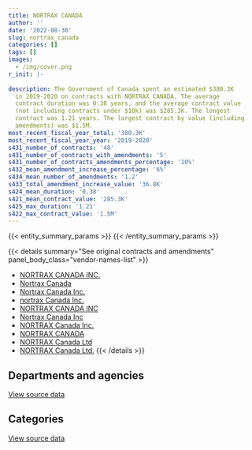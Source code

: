 ```yaml
---
title: NORTRAX CANADA
author: ''
date: '2022-08-30'
slug: nortrax_canada
categories: []
tags: []
images:
  - /img/cover.png
r_init: |-
  
description: The Government of Canada spent an estimated $380.3K
  in 2019-2020 on contracts with NORTRAX CANADA. The average
  contract duration was 0.38 years, and the average contract value
  (not including contracts under $10k) was $285.3K. The longest
  contract was 1.21 years. The largest contract by value (including
  amendments) was $1.5M.
most_recent_fiscal_year_total: '380.3K'
most_recent_fiscal_year_year: '2019-2020'
s431_number_of_contracts: '48'
s431_number_of_contracts_with_amendments: '5'
s431_number_of_contracts_amendments_percentage: '10%'
s432_mean_amendment_increase_percentage: '6%'
s434_mean_number_of_amendments: '1.2'
s433_total_amendment_increase_value: '36.8K'
s424_mean_duration: '0.38'
s421_mean_contract_value: '285.3K'
s425_max_duration: '1.21'
s422_max_contract_value: '1.5M'
---
```


<script src="/rmarkdown-libs/htmlwidgets/htmlwidgets.js"></script>
<link href="/rmarkdown-libs/datatables-css/datatables-crosstalk.css" rel="stylesheet" />
<script src="/rmarkdown-libs/datatables-binding/datatables.js"></script>
<script src="/rmarkdown-libs/jquery/jquery-3.6.0.min.js"></script>
<link href="/rmarkdown-libs/dt-core-bootstrap/css/dataTables.bootstrap.min.css" rel="stylesheet" />
<link href="/rmarkdown-libs/dt-core-bootstrap/css/dataTables.bootstrap.extra.css" rel="stylesheet" />
<script src="/rmarkdown-libs/dt-core-bootstrap/js/jquery.dataTables.min.js"></script>
<script src="/rmarkdown-libs/dt-core-bootstrap/js/dataTables.bootstrap.min.js"></script>
<link href="/rmarkdown-libs/crosstalk/css/crosstalk.min.css" rel="stylesheet" />
<script src="/rmarkdown-libs/crosstalk/js/crosstalk.min.js"></script>
<script src="/rmarkdown-libs/htmlwidgets/htmlwidgets.js"></script>
<link href="/rmarkdown-libs/datatables-css/datatables-crosstalk.css" rel="stylesheet" />
<script src="/rmarkdown-libs/datatables-binding/datatables.js"></script>
<script src="/rmarkdown-libs/jquery/jquery-3.6.0.min.js"></script>
<link href="/rmarkdown-libs/dt-core-bootstrap/css/dataTables.bootstrap.min.css" rel="stylesheet" />
<link href="/rmarkdown-libs/dt-core-bootstrap/css/dataTables.bootstrap.extra.css" rel="stylesheet" />
<script src="/rmarkdown-libs/dt-core-bootstrap/js/jquery.dataTables.min.js"></script>
<script src="/rmarkdown-libs/dt-core-bootstrap/js/dataTables.bootstrap.min.js"></script>
<link href="/rmarkdown-libs/crosstalk/css/crosstalk.min.css" rel="stylesheet" />
<script src="/rmarkdown-libs/crosstalk/js/crosstalk.min.js"></script>

{{< entity_summary_params >}}
{{< /entity_summary_params >}}

{{< details summary="See original contracts and amendments" panel_body_class="vendor-names-list" >}}
- [NORTRAX CANADA INC.](https://search.open.canada.ca/en/ct/?sort=contract_value_f%20desc&page=1&search_text=%22NORTRAX%20CANADA%20INC.%22)
- [Nortrax Canada](https://search.open.canada.ca/en/ct/?sort=contract_value_f%20desc&page=1&search_text=%22Nortrax%20Canada%22)
- [Nortrax Canada Inc.](https://search.open.canada.ca/en/ct/?sort=contract_value_f%20desc&page=1&search_text=%22Nortrax%20Canada%20Inc.%22)
- [nortrax Canada Inc.](https://search.open.canada.ca/en/ct/?sort=contract_value_f%20desc&page=1&search_text=%22nortrax%20Canada%20Inc.%22)
- [NORTRAX CANADA INC](https://search.open.canada.ca/en/ct/?sort=contract_value_f%20desc&page=1&search_text=%22NORTRAX%20CANADA%20INC%22)
- [Nortrax Canada Inc](https://search.open.canada.ca/en/ct/?sort=contract_value_f%20desc&page=1&search_text=%22Nortrax%20Canada%20Inc%22)
- [NORTRAX Canada Inc.](https://search.open.canada.ca/en/ct/?sort=contract_value_f%20desc&page=1&search_text=%22NORTRAX%20Canada%20Inc.%22)
- [NORTRAX CANADA](https://search.open.canada.ca/en/ct/?sort=contract_value_f%20desc&page=1&search_text=%22NORTRAX%20CANADA%22)
- [NORTRAX Canada Ltd](https://search.open.canada.ca/en/ct/?sort=contract_value_f%20desc&page=1&search_text=%22NORTRAX%20Canada%20Ltd%22)
- [NORTRAX Canada Ltd.](https://search.open.canada.ca/en/ct/?sort=contract_value_f%20desc&page=1&search_text=%22NORTRAX%20Canada%20Ltd.%22)
{{< /details >}}

## Departments and agencies

<div id="htmlwidget-1" style="width:100%;height:auto;" class="datatables html-widget"></div>
<script type="application/json" data-for="htmlwidget-1">{"x":{"style":"bootstrap","filter":"none","vertical":false,"data":[["<a href=\"/departments/aafc-aac/\">Agriculture and Agri-Food Canada<\/a>","<a href=\"/departments/csc-scc/\">Correctional Service of Canada<\/a>","<a href=\"/departments/dfo-mpo/\">Fisheries and Oceans Canada<\/a>","<a href=\"/departments/dnd-mdn/\">National Defence<\/a>","<a href=\"/departments/pc/\">Parks Canada<\/a>","<a href=\"/departments/pwgsc-tpsgc/\">Public Services and Procurement Canada<\/a>","<a href=\"/departments/tc/\">Transport Canada<\/a>"],[null,1070912.16,1170318,7328838.13,1133564.83,null,1175445.54],[24955,null,233815.19,447154.29,121475,134875.68,229905],[null,null,109960.3,270290.22,null,null,null]],"container":"<table class=\"table table-striped table-hover row-border order-column display\">\n  <thead>\n    <tr>\n      <th>Department<\/th>\n      <th>2017-2018<\/th>\n      <th>2018-2019<\/th>\n      <th>2019-2020<\/th>\n    <\/tr>\n  <\/thead>\n<\/table>","options":{"order":[[3,"desc"]],"pageLength":10,"autoWidth":true,"columnDefs":[{"targets":1,"render":"function(data, type, row, meta) {\n    return type !== 'display' ? data : DTWidget.formatCurrency(data, \"$\", 2, 3, \",\", \".\", true, null);\n  }"},{"targets":2,"render":"function(data, type, row, meta) {\n    return type !== 'display' ? data : DTWidget.formatCurrency(data, \"$\", 2, 3, \",\", \".\", true, null);\n  }"},{"targets":3,"render":"function(data, type, row, meta) {\n    return type !== 'display' ? data : DTWidget.formatCurrency(data, \"$\", 2, 3, \",\", \".\", true, null);\n  }"},{"width":"16%","targets":[1,2,3]},{"className":"dt-right","targets":[1,2,3]}],"orderClasses":false}},"evals":["options.columnDefs.0.render","options.columnDefs.1.render","options.columnDefs.2.render"],"jsHooks":[]}</script>
<p class="text-right">
<a href="https://github.com/GoC-Spending/contracts-data/tree/main/data/out/vendors/nortrax_canada/summary_by_fiscal_year_by_department.csv" class="source-data-link btn btn-link">View source data</a>
</p>

## Categories

<div id="htmlwidget-2" style="width:100%;height:auto;" class="datatables html-widget"></div>
<script type="application/json" data-for="htmlwidget-2">{"x":{"style":"bootstrap","filter":"none","vertical":false,"data":[["<a href=\"/categories/office_management/\">Office management<\/a>","<a href=\"/categories/defence/\">Defence<\/a>","<a href=\"/categories/professional_services/\">Professional services<\/a>","<a href=\"/categories/information_technology/\">Information technology<\/a>","<a href=\"/categories/transportation_and_logistics/\">Transportation and logistics<\/a>","<a href=\"/categories/industrial_products_and_services/\">Industrial products and services<\/a>"],[48138,7232678.22,23806.5,163070.3,4311686.74,99698.9],[null,447154.29,null,34100.44,710925.43,null],[null,15666.22,null,null,109960.3,254624]],"container":"<table class=\"table table-striped table-hover row-border order-column display\">\n  <thead>\n    <tr>\n      <th>Category<\/th>\n      <th>2017-2018<\/th>\n      <th>2018-2019<\/th>\n      <th>2019-2020<\/th>\n    <\/tr>\n  <\/thead>\n<\/table>","options":{"order":[[3,"desc"]],"dom":"t","pageLength":30,"autoWidth":true,"columnDefs":[{"targets":1,"render":"function(data, type, row, meta) {\n    return type !== 'display' ? data : DTWidget.formatCurrency(data, \"$\", 2, 3, \",\", \".\", true, null);\n  }"},{"targets":2,"render":"function(data, type, row, meta) {\n    return type !== 'display' ? data : DTWidget.formatCurrency(data, \"$\", 2, 3, \",\", \".\", true, null);\n  }"},{"targets":3,"render":"function(data, type, row, meta) {\n    return type !== 'display' ? data : DTWidget.formatCurrency(data, \"$\", 2, 3, \",\", \".\", true, null);\n  }"},{"width":"16%","targets":[1,2,3]},{"className":"dt-right","targets":[1,2,3]}],"orderClasses":false,"lengthMenu":[10,25,30,50,100]}},"evals":["options.columnDefs.0.render","options.columnDefs.1.render","options.columnDefs.2.render"],"jsHooks":[]}</script>
<p class="text-right">
<a href="https://github.com/GoC-Spending/contracts-data/tree/main/data/out/vendors/nortrax_canada/summary_by_fiscal_year_by_category.csv" class="source-data-link btn btn-link">View source data</a>
</p>
